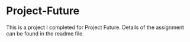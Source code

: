 # Project-Future
This is a project I completed for Project Future. Details of the assignment can be found in the readme file.
